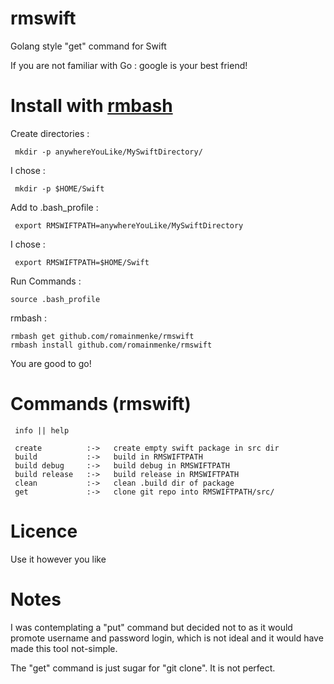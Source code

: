 # rmswift
Golang style "get" command for Swift

If you are not familiar with Go : google is your best friend!


# Install with [rmbash](https://github.com/romainmenke/rmbash)

Create directories :
```
 mkdir -p anywhereYouLike/MySwiftDirectory/
```

I chose : 
```
 mkdir -p $HOME/Swift
```
 
Add to .bash_profile :
```
 export RMSWIFTPATH=anywhereYouLike/MySwiftDirectory
```

I chose : 
```
 export RMSWIFTPATH=$HOME/Swift
```

Run Commands :
```
source .bash_profile
```

rmbash :
```
rmbash get github.com/romainmenke/rmswift
rmbash install github.com/romainmenke/rmswift
```

You are good to go!


# Commands (rmswift)
```
 info || help 

 create          :->   create empty swift package in src dir
 build           :->   build in RMSWIFTPATH
 build debug     :->   build debug in RMSWIFTPATH
 build release   :->   build release in RMSWIFTPATH
 clean           :->   clean .build dir of package
 get             :->   clone git repo into RMSWIFTPATH/src/
```

# Licence

Use it however you like

# Notes

I was contemplating a "put" command but decided not to as it would promote username and password login, which is not ideal and it would have made this tool not-simple. 

The "get" command is just sugar for "git clone". It is not perfect.
